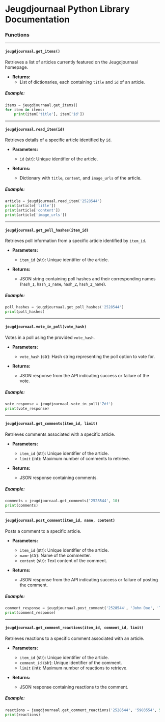 # Jeugdjournaal Python Library Documentation

### Functions
---
#### `jeugdjournaal.get_items()`
Retrieves a list of articles currently featured on the Jeugdjournaal homepage.

- **Returns:**
  - List of dictionaries, each containing `title` and `id` of an article.

##### Example:
```python
items = jeugdjournaal.get_items()
for item in items:
    print(item['title'], item['id'])
```

---

#### `jeugdjournaal.read_item(id)`
Retrieves details of a specific article identified by `id`.

- **Parameters:**
  - `id` (str): Unique identifier of the article.

- **Returns:**
  - Dictionary with `title`, `content`, and `image_urls` of the article.

##### Example:
```python
article = jeugdjournaal.read_item('2528544')
print(article['title'])
print(article['content'])
print(article['image_urls'])
```

---

#### `jeugdjournaal.get_poll_hashes(item_id)`
Retrieves poll information from a specific article identified by `item_id`.

- **Parameters:**
  - `item_id` (str): Unique identifier of the article.

- **Returns:**
  - JSON string containing poll hashes and their corresponding names (`hash_1`, `hash_1_name`, `hash_2`, `hash_2_name`).

##### Example:
```python
poll_hashes = jeugdjournaal.get_poll_hashes('2528544')
print(poll_hashes)
```

---

#### `jeugdjournaal.vote_in_poll(vote_hash)`
Votes in a poll using the provided `vote_hash`.

- **Parameters:**
  - `vote_hash` (str): Hash string representing the poll option to vote for.

- **Returns:**
  - JSON response from the API indicating success or failure of the vote.

##### Example:
```python
vote_response = jeugdjournaal.vote_in_poll('Zdf')
print(vote_response)
```

---

#### `jeugdjournaal.get_comments(item_id, limit)`
Retrieves comments associated with a specific article.

- **Parameters:**
  - `item_id` (str): Unique identifier of the article.
  - `limit` (int): Maximum number of comments to retrieve.

- **Returns:**
  - JSON response containing comments.

##### Example:
```python
comments = jeugdjournaal.get_comments('2528544', 10)
print(comments)
```

---

#### `jeugdjournaal.post_comment(item_id, name, content)`
Posts a comment to a specific article.

- **Parameters:**
  - `item_id` (str): Unique identifier of the article.
  - `name` (str): Name of the commenter.
  - `content` (str): Text content of the comment.

- **Returns:**
  - JSON response from the API indicating success or failure of posting the comment.

##### Example:
```python
comment_response = jeugdjournaal.post_comment('2528544', 'John Doe', 'This is a great article!')
print(comment_response)
```

---

#### `jeugdjournaal.get_comment_reactions(item_id, comment_id, limit)`
Retrieves reactions to a specific comment associated with an article.

- **Parameters:**
  - `item_id` (str): Unique identifier of the article.
  - `comment_id` (str): Unique identifier of the comment.
  - `limit` (int): Maximum number of reactions to retrieve.

- **Returns:**
  - JSON response containing reactions to the comment.

##### Example:
```python
reactions = jeugdjournaal.get_comment_reactions('2528544', '5983554', 5)
print(reactions)
```
